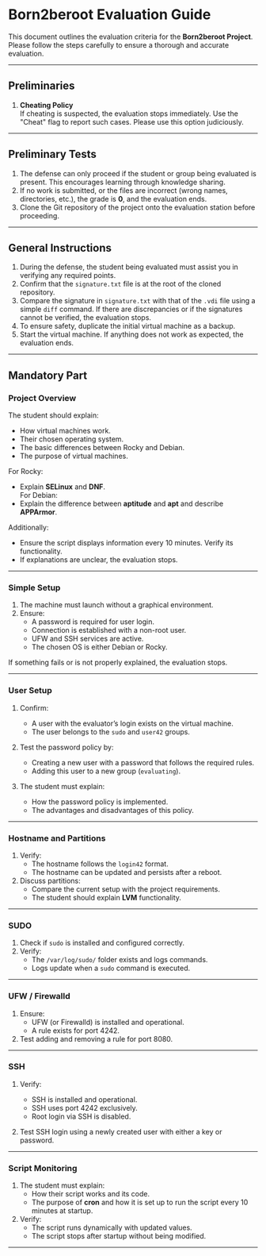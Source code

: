 # Born2beroot Evaluation Guide

This document outlines the evaluation criteria for the **Born2beroot Project**. Please follow the steps carefully to ensure a thorough and accurate evaluation.

---

## Preliminaries

1. **Cheating Policy**  
   If cheating is suspected, the evaluation stops immediately. Use the "Cheat" flag to report such cases. Please use this option judiciously.

---

## Preliminary Tests

1. The defense can only proceed if the student or group being evaluated is present. This encourages learning through knowledge sharing.
2. If no work is submitted, or the files are incorrect (wrong names, directories, etc.), the grade is **0**, and the evaluation ends.
3. Clone the Git repository of the project onto the evaluation station before proceeding.

---

## General Instructions

1. During the defense, the student being evaluated must assist you in verifying any required points.
2. Confirm that the `signature.txt` file is at the root of the cloned repository.
3. Compare the signature in `signature.txt` with that of the `.vdi` file using a simple `diff` command. If there are discrepancies or if the signatures cannot be verified, the evaluation stops.
4. To ensure safety, duplicate the initial virtual machine as a backup.
5. Start the virtual machine. If anything does not work as expected, the evaluation ends.

---

## Mandatory Part

### Project Overview

The student should explain:

- How virtual machines work.
- Their chosen operating system.
- The basic differences between Rocky and Debian.
- The purpose of virtual machines.

For Rocky:
- Explain **SELinux** and **DNF**.  
For Debian:
- Explain the difference between **aptitude** and **apt** and describe **APPArmor**.

Additionally:
- Ensure the script displays information every 10 minutes. Verify its functionality.  
- If explanations are unclear, the evaluation stops.

---

### Simple Setup

1. The machine must launch without a graphical environment.  
2. Ensure:
   - A password is required for user login.
   - Connection is established with a non-root user.
   - UFW and SSH services are active.
   - The chosen OS is either Debian or Rocky.

If something fails or is not properly explained, the evaluation stops.

---

### User Setup

1. Confirm:
   - A user with the evaluator’s login exists on the virtual machine.
   - The user belongs to the `sudo` and `user42` groups.

2. Test the password policy by:
   - Creating a new user with a password that follows the required rules.
   - Adding this user to a new group (`evaluating`).

3. The student must explain:
   - How the password policy is implemented.
   - The advantages and disadvantages of this policy.

---

### Hostname and Partitions

1. Verify:
   - The hostname follows the `login42` format.
   - The hostname can be updated and persists after a reboot.
2. Discuss partitions:
   - Compare the current setup with the project requirements.
   - The student should explain **LVM** functionality.

---

### SUDO

1. Check if `sudo` is installed and configured correctly.
2. Verify:
   - The `/var/log/sudo/` folder exists and logs commands.
   - Logs update when a `sudo` command is executed.

---

### UFW / Firewalld

1. Ensure:
   - UFW (or Firewalld) is installed and operational.
   - A rule exists for port 4242.
2. Test adding and removing a rule for port 8080.

---

### SSH

1. Verify:
   - SSH is installed and operational.
   - SSH uses port 4242 exclusively.
   - Root login via SSH is disabled.

2. Test SSH login using a newly created user with either a key or password.

---

### Script Monitoring

1. The student must explain:
   - How their script works and its code.
   - The purpose of **cron** and how it is set up to run the script every 10 minutes at startup.
2. Verify:
   - The script runs dynamically with updated values.
   - The script stops after startup without being modified.

---
